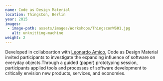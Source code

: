 ```yaml
---
name: Code as Design Material
location: ThingsCon, Berlin
year: 2015
images: 
 - image-path: assets/images/Workshops/ThingsconWS01.jpg
   alt: unknitting-machine
weight: 2
---
```

Developed in collaboartion with [Leonardo Amico](https://www.orgonomyproductions.info/), Code as Design Material invited participants to investigate the expanding influence of software on everyday objects.Through a guided (paper) prototyping session, participants applied tools and processes of software development to critically envision new products, services, and economies.